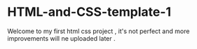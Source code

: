 # HTML-and-CSS-template-1
Welcome to my first html css project , it's not perfect and more improvements will ne uploaded later .
